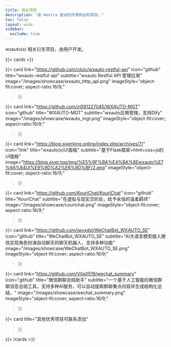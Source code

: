 ```yaml
---
title: 相关项目
description: "由 Hextra 驱动的开源网站和项目。"
toc: false
layout: wide
sidebar:
  exclude: true
---
```


<div class="hx:mt-4"></div>

<p class="hx:mb-12 hx:text-center hx:text-lg hx:text-gray-500 hx:dark:text-gray-400">
wxauto(x) 相关衍生项目，由用户开发。
</p>

{{< cards >}}

  {{< card
        link="https://github.com/cluic/wxauto-restful-api"
        icon="github"
        title="wxauto-restful-api"
        subtitle="wxauto Restful API 管理应用"
        image="/images/showcase/wxauto_http_api.png"
        imageStyle="object-fit:cover; aspect-ratio:16/9;"
  >}}

  {{< card
        link="https://github.com/zj591227045/WXAUTO-MGT"
        icon="github"
        title="WXAUTO-MGT"
        subtitle="wxauto应用管理，支持Dify"
        image="/images/showcase/wxauto_mgt.png"
        imageStyle="object-fit:cover; aspect-ratio:16/9;"
  >}}

  {{< card
        link="https://blog.siverking.online/index.php/archives/7/"
        icon="link"
        title="wxauto(x)UI面板"
        subtitle="基于Flask框架+html+css+js的UI面板"
        image="https://blog.siver.top/img/%E5%9F%BA%E4%BA%8Ewxauto%E7%9A%84UI%E9%9D%A2%E6%9D%BF/2.png"
        imageStyle="object-fit:cover; aspect-ratio:16/9;"
  >}}

  {{< card
        link="https://github.com/KouriChat/KouriChat"
        icon="github"
        title="KouriChat"
        subtitle="在虚拟与现实交织处，给予永恒的温柔羁绊"
        image="/images/showcase/courichat.png"
        imageStyle="object-fit:cover; aspect-ratio:16/9;"
  >}}

  {{< card
        link="https://github.com/iwyxdxl/WeChatBot_WXAUTO_SE"
        icon="github"
        title="WeChatBot_WXAUTO_SE"
        subtitle="AI大语言模型接入微信实现角色扮演自动聊天的聊天机器人，支持多种功能"
        image="/images/showcase/WeChatBot_WXAUTO_SE.png"
        imageStyle="object-fit:cover; aspect-ratio:16/9;"
  >}}

  {{< card
        link="https://github.com/Vita0519/wechat_summary"
        icon="github"
        title="微信群聊总结助手"
        subtitle="一个基于人工智能的微信群聊消息总结工具，支持多种AI服务，可以自动提取群聊重点内容并生成结构化总结。"
        image="/images/showcase/wechat_summary.png"
        imageStyle="object-fit:cover; aspect-ratio:16/9;"
  >}}

  {{< card
        title="其他优秀项目可联系添加"
  >}}

{{< /cards >}}
